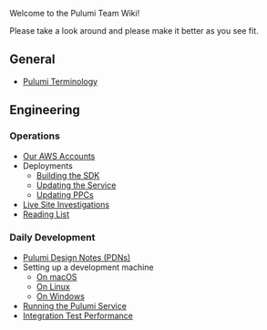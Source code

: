 Welcome to the Pulumi Team Wiki!

Please take a look around and please make it better as you see fit.

## General

* [Pulumi Terminology](https://github.com/pulumi/home/wiki/Pulumi-terminology)

## Engineering

### Operations

* [Our AWS Accounts](https://docs.google.com/document/d/1Do4YHOQSM6yxnXVef0dcsZ_8sqpOLm4w6Tri0KfzUFM)
* Deployments
    * [Building the SDK](https://github.com/pulumi/home/wiki/Producing-an-SDK)
    * [Updating the Service](Updating-the-Service) 
    * [Updating PPCs](Updating-PPCs)
* [Live Site Investigations](Ops-Live-Site-Investigations)
* [Reading List](Ops-Reading-List)

### Daily Development

* [Pulumi Design Notes (PDNs)](https://drive.google.com/drive/folders/0B0siYR6Ttr5LVk85eU9NYmI1UW8)
* Setting up a development machine
    - [On macOS](https://github.com/pulumi/home/blob/master/docs/setting-up-mac-environment.md)
    - [On Linux](https://github.com/pulumi/home/blob/master/docs/setting-up-linux-environment.md)
    - [On Windows](https://github.com/pulumi/home/blob/master/docs/setting-up-windows-environment.md)
* [Running the Pulumi Service](https://github.com/pulumi/home/wiki/Running-the-Pulumi-Service)
* [Integration Test Performance](https://github.com/pulumi/home/wiki/Integration-Test-Performance-Reports)